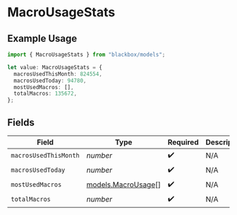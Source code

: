 # MacroUsageStats

## Example Usage

```typescript
import { MacroUsageStats } from "blackbox/models";

let value: MacroUsageStats = {
  macrosUsedThisMonth: 824554,
  macrosUsedToday: 94780,
  mostUsedMacros: [],
  totalMacros: 135672,
};
```

## Fields

| Field                                          | Type                                           | Required                                       | Description                                    |
| ---------------------------------------------- | ---------------------------------------------- | ---------------------------------------------- | ---------------------------------------------- |
| `macrosUsedThisMonth`                          | *number*                                       | :heavy_check_mark:                             | N/A                                            |
| `macrosUsedToday`                              | *number*                                       | :heavy_check_mark:                             | N/A                                            |
| `mostUsedMacros`                               | [models.MacroUsage](../models/macrousage.md)[] | :heavy_check_mark:                             | N/A                                            |
| `totalMacros`                                  | *number*                                       | :heavy_check_mark:                             | N/A                                            |